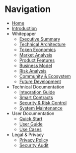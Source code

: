 # Navigation

* [Home](/)
* [Introduction](/whitepaper/)
* Whitepaper
  * [Executive Summary](/whitepaper/executive-summary.md)
  * [Technical Architecture](/whitepaper/technical-architecture.md)
  * [Token Economics](/whitepaper/token-economics.md)
  * [Market Analysis](/whitepaper/market-analysis.md)
  * [Product Features](/whitepaper/product-features.md)
  * [Business Model](/whitepaper/business-model.md)
  * [Risk Analysis](/whitepaper/risk-analysis.md)
  * [Community & Ecosystem](/whitepaper/community-ecosystem.md)
  * [Future Development](/whitepaper/future-development.md)
* Technical Documentation
  * [Integration Guide](/whitepaper/integration-guide.md)
  * [Smart Contracts](/whitepaper/smart-contracts.md)
  * [Security & Risk Control](/whitepaper/security-risk-control.md)
  * [System Maintenance](/whitepaper/system-maintenance.md)
* User Documentation
  * [Quick Start](/quick-start.md)
  * [User Guide](/whitepaper/user-guide.md)
  * [Use Cases](/whitepaper/use-cases.md)
* Legal & Privacy
  * [Privacy Policy](/privacy.md)
  * [Security Audit](/whitepaper/security-audit.md)
